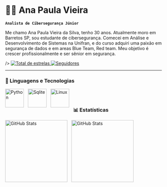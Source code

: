 # 👸🏻 Ana Paula Vieira

**`Analista de Cibersegurança Júnior`**

Me chamo Ana Paula Vieira da Silva, tenho 30 anos. Atualmente moro em Barretos SP, sou estudante de cibersegurança. Comecei em Análise e Desenvolvimento de Sistemas na Unifran, e do curso adquiri uma paixão em segurança de dados e  em areas Blue Team, Red team.  Meu objetivo é crescer profissionalmente e ser sênior em segurança.

  />
    </a> 
    <a href="https://github.com/Ana-Paula-7">
        <img 
            alt="Total de estrelas" 
            title="Total de estrelas GitHub" 
            src="https://custom-icon-badges.demolab.com/github/stars/Ana-Paula-7?color=purple&style=for-the-badge&labelColor=purple&logo=star&label=estrelas"
        />
    </a>
    <a href="https://github.com/Ana-Paula-7">
        <img 
            alt="Seguidores" 
            title="Me siga no GitHub" 
            src="https://custom-icon-badges.demolab.com/github/followers/Ana-PAula-7?color=236ad3&labelColor=blue&style=for-the-badge&logo=github&label=Seguidores&logoColor=white"
        />
    </a>
</p>

---

### 🤖 Linguagens e Tecnologias

<img 
    align="left" 
    alt="Python"
    title="Python" 
    width="60px" 
    style="padding-right: 10px;" 
    src="https://cdn.jsdelivr.net/gh/devicons/devicon@latest/icons/python/python-original.svg" />

<img 
    align="left" 
    alt="Sqlite" 
    title="Sqlite"
    width="60px" 
    style="padding-right: 10px;" 
    src="https://cdn.jsdelivr.net/gh/devicons/devicon@latest/icons/sqlite/sqlite-original.svg" />

   <img 
    align="left" 
    alt="Linux" 
    title="Linux"
    width="60px" 
    style="padding-right: 10px;" 
    src="https://cdn.jsdelivr.net/gh/devicons/devicon@latest/icons/linux/linux-original.svg" />
          
          
<br/>
<br/>

### 📊 Estatísticas

<p>
  <img 
    align="left" 
    alt="GitHub Stats" 
    height="200" 
    style="padding-right: 10px;" 
    src="https://github-readme-stats.vercel.app/api?username=Ana-Paula-7&show_icons=true&theme=tokyonight&include_all_commits=true&locale=pt-br" 
  />


<img 
      align="left" 
      alt="GitHub Stats" 
      height="200" 
      src="https://github-readme-stats.vercel.app/api/top-langs/?username=Ana-Paula-7&theme=tokyonight&layout=compact&custom_title=Tecnologias&langs_count=9" 
  />

</p>
